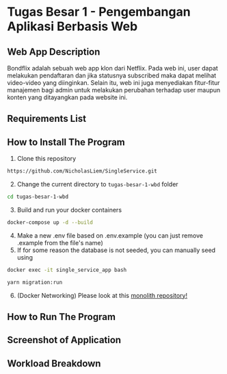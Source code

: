 # Tugas Besar 1 - Pengembangan Aplikasi Berbasis Web
## **Web App Description**
Bondflix adalah sebuah web app klon dari Netflix. Pada web ini, user dapat melakukan pendaftaran dan jika statusnya subscribed maka dapat melihat
video-video yang diinginkan. Selain itu, web ini juga menyediakan fitur-fitur manajemen bagi admin untuk melakukan perubahan terhadap user maupun konten yang ditayangkan pada website ini.

## **Requirements List**


## **How to Install The Program**
1. Clone this repository
```sh
https://github.com/NicholasLiem/SingleService.git
```
2. Change the current directory to `tugas-besar-1-wbd` folder
```sh
cd tugas-besar-1-wbd
```
3. Build and run your docker containers
```sh
docker-compose up -d --build
```
4. Make a new .env file based on .env.example (you can just remove .example from the file's name)
5. If for some reason the database is not seeded, you can manually seed using
```sh
docker exec -it single_service_app bash
```
```sh
yarn migration:run
```
6. (Docker Networking) Please look at this [monolith repository!](https://github.com/NicholasLiem/OHL_Monolith)

## **How to Run The Program**

## **Screenshot of Application**

## **Workload Breakdown**